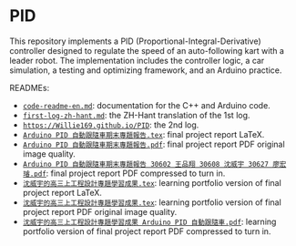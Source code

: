# PID

This repository implements a PID (Proportional-Integral-Derivative) controller designed to regulate the speed of an auto-following kart with a leader robot. The implementation includes the controller logic, a car simulation, a testing and optimizing framework, and an Arduino practice.

READMEs:
- [`code-readme-en.md`](code-readme-en.md): documentation for the C++ and Arduino code.
- [`first-log-zh-hant.md`](first-log-zh-hant.md): the ZH-Hant translation of the 1st log.
- [`https://Willie169.github.io/PID`](https://Willie169.github.io/PID): the 2nd log.
- [`Arduino PID 自動跟隨車期末專題報告.tex`](Arduino%20PID%20自動跟隨車期末專題報告.tex): final project report LaTeX.
- [`Arduino PID 自動跟隨車期末專題報告.pdf`](Arduino%20PID%20自動跟隨車期末專題報告.pdf): final project report PDF original image quality.
- [`Arduino PID 自動跟隨車期末專題報告 30602 王品翔 30608 沈威宇 30627 廖宏璿.pdf`](Arduino%20PID%20自動跟隨車期末專題報告%2030602%20王品翔%2030608%20沈威宇%2030627%20廖宏璿.pdf): final project report PDF compressed to turn in.
- [`沈威宇的高三上工程設計專題學習成果.tex`](沈威宇的高三上工程設計專題學習成果.tex): learning portfolio version of final project report LaTeX.
- [`沈威宇的高三上工程設計專題學習成果.tex`](沈威宇的高三上工程設計專題學習成果.pdf): learning portfolio version of final project report PDF original image quality.
- [`沈威宇的高三上工程設計專題學習成果 Arduino PID 自動跟隨車.pdf`](沈威宇的高三上工程設計專題學習成果%20Arduino%20PID%20自動跟隨車.pdf): learning portfolio version of final project report PDF compressed to turn in.

